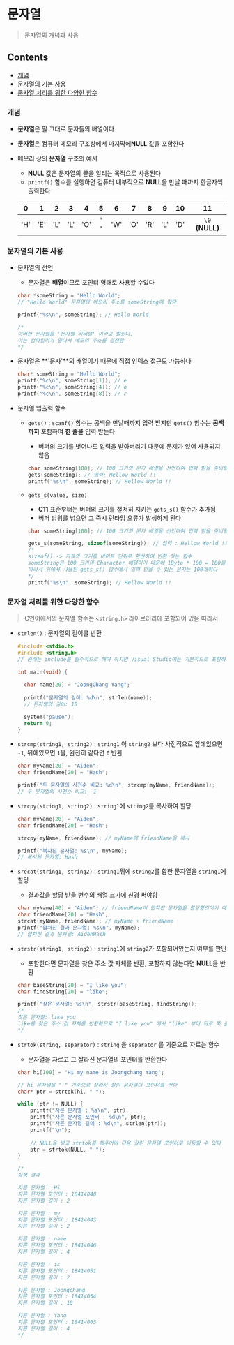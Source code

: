 # 문자열

> 문자열의 개념과 사용



## Contents

- [개념](#개념)
- [문자열의 기본 사용](#문자열의-기본-사용)
- [문자열 처리를 위한 다양한 함수](#문자열-처리를-위한-다양한-함수)



### 개념

- **문자열**은 말 그대로 문자들의 배열이다

- **문자열**은 컴퓨터 메모리 구조상에서 마지막에**NULL** 값을 포함한다

- 메모리 상의 **문자열** 구조의 예시

  - **NULL** 값은 문자열의 끝을 알리는 목적으로 사용된다
  - `printf()` 함수를 실행하면 컴퓨터 내부적으로 **NULL**을 만날 때까지 한글자씩 출력한다

  |  0   |  1   |  2   |  3   |  4   |  5   |  6   |  7   |  8   |  9   |  10  |       11        |
  | :--: | :--: | :--: | :--: | :--: | :--: | :--: | :--: | :--: | :--: | :--: | :-------------: |
  | 'H'  | 'E'  | 'L'  | 'L'  | 'O'  | ' '  | 'W'  | 'O'  | 'R'  | 'L'  | 'D'  | `\0` **(NULL)** |

  

### 문자열의 기본 사용

- 문자열의 선언

  - 문자열은 **배열**이므로 포인터 형태로 사용할 수있다

  ``` c
  char *someString = "Hello World"; 
  // "Hello World" 문자열의 메모리 주소를 someString에 할당
  
  printf("%s\n", someString); // Hello World
  
  /*
  이러한 문자열을 '문자열 리터럴' 이라고 말한다.
  이는 컴파일러가 알아서 메모리 주소를 결정함
  */
  ```

  

- 문자열은 **'문자'**의 배열이기 때문에 직접 인덱스 접근도 가능하다

  ``` c
  char* someString = "Hello World"; 
  printf("%c\n", someString[1]); // e
  printf("%c\n", someString[4]); // o
  printf("%c\n", someString[8]); // r
  ```

- 문자열 입출력 함수

  - `gets()` : `scanf()` 함수는 공백을 만날때까지 입력 받지만 `gets()` 함수는 **공백까지** 포함하여 **한 줄을** 입력 받는다

    - 버퍼의 크기를 벗어나도 입력을 받아버리기 때문에 문제가 있어 사용되지 않음

    ``` c
    char someString[100]; // 100 크기의 문자 배열을 선언하여 입력 받을 준비를 한다
    gets(someString); // 입력: Hellow World !!
    printf("%s\n", someString); // Hellow World !!
    ```

  - `gets_s(value, size)`

    - **C11** 표준부터는 버퍼의 크기를 철저히 지키는 `gets_s()` 함수가 추가됨
    - 버퍼 범위를 넘으면 그 즉시 런타임 오류가 발생하게 된다

    

    ``` c
    char someString[100]; // 100 크기의 문자 배열을 선언하여 입력 받을 준비를 한다
    
    gets_s(someString, sizeof(someString)); // 입력 : Hellow World !!
    /* 
    sizeof() -> 자료의 크기를 바이트 단위로 환산하여 반환 하는 함수
    someString은 100 크기의 Character 배열이기 때문에 1Byte * 100 = 100을 반환한다
    따라서 위에서 사용된 gets_s() 함수에서 입력 받을 수 있는 문자는 100개이다
    */
    printf("%s\n", someString); // Hellow World !!
    ```



### 문자열 처리를 위한 다양한 함수

> C언어에서의 문자열 함수는 `<string.h>` 라이브러리에 포함되어 있음 따라서



- `strlen()` : 문자열의 길이를 반환

  ``` c
  #include <stdio.h>
  #include <string.h> 
  // 원래는 include를 필수적으로 해야 하지만 Visual Studio에는 기본적으로 포함하고 있어서 include 하지 않아도 됨
  
  int main(void) {
      
  	char name[20] = "JoongChang Yang"; 
      
  	printf("문자열의 길이: %d\n", strlen(name));
  	// 문자열의 길이: 15
  
  	system("pause");
  	return 0;
  }
  ```

- `strcmp(string1, string2)` : `string1` 이 `string2` 보다 사전적으로 앞에있으면 `-1`, 뒤에있으면 `1`을, 완전히 같다면 `0` 반환

  ``` c
  char myName[20] = "Aiden"; 
  char friendName[20] = "Hash";
  
  printf("두 문자열의 사전순 비교: %d\n", strcmp(myName, friendName));
  // 두 문자열의 사전순 비교: -1
  ```

- `strcpy(string1, string2)` : `string1`에 `string2`를 복사하여 할당

  ``` c
  char myName[20] = "Aiden"; 
  char friendName[20] = "Hash";
  
  strcpy(myName, friendName); // myName에 friendName을 복사
  
  printf("복사된 문자열: %s\n", myName);
  // 복사된 문자열: Hash
  ```

- `srecat(string1, string2)` : `string1`뒤에 `string2`를 합한 문자열을 `string1`에 할당

  - 결과값을 할당 받을 변수의 배열 크기에 신경 써야함

  ``` c
  char myName[40] = "Aiden"; // friendName이 합쳐진 문자열을 할당할것이기 때문에 크기를 더줌
  char friendName[20] = "Hash";
  strcat(myName, friendName); // myName + friendName
  printf("합쳐진 결과 문자열: %s\n", myName);
  // 합쳐진 결과 문자열: AidenHash
  ```

- `strstr(string1, string2)` : `string1`에 `string2`가 포함되어있는지 여부를 판단

  - 포함한다면 문자열을 찾은 주소 값 자체를 반환, 포함하지 않는다면 **NULL**을 반환

  ``` c
  char baseString[20] = "I like you"; 
  char findString[20] = "like";
  
  printf("찾은 문자열: %s\n", strstr(baseString, findString));
  /*
  찾은 문자열: like you
  like를 찾은 주소 값 자체를 반환하므로 "I like you" 에서 "like" 부터 뒤로 쭉 출력 -> "like you"
  */
  ```
  
- `strtok(string, separator)` : `string` 을 `separator` 를 기준으로 자르는 함수

  - 문자열을 자르고 그 잘라진 문자열의 포인터를 반환한다

  ``` c
  char hi[100] = "Hi my name is Joongchang Yang";
  
  // hi 문자열을 " " 기준으로 잘라서 잘린 문자열의 포인터를 반환
  char* ptr = strtok(hi, " ");
  
  while (ptr != NULL) {
      printf("자른 문자열 : %s\n", ptr);
      printf("자른 문자열 포인터 : %d\n", ptr);
      printf("자른 문자열 길이 : %d\n", strlen(ptr));
      printf("\n");
      
      // NULL을 넣고 strtok를 해주어야 다음 잘린 문자열 포인터로 이동할 수 있다
      ptr = strtok(NULL, " ");
  }
  
  /*
  실행 결과
  
  자른 문자열 : Hi
  자른 문자열 포인터 : 18414040
  자른 문자열 길이 : 2
  
  자른 문자열 : my
  자른 문자열 포인터 : 18414043
  자른 문자열 길이 : 2
  
  자른 문자열 : name
  자른 문자열 포인터 : 18414046
  자른 문자열 길이 : 4
  
  자른 문자열 : is
  자른 문자열 포인터 : 18414051
  자른 문자열 길이 : 2
  
  자른 문자열 : Joongchang
  자른 문자열 포인터 : 18414054
  자른 문자열 길이 : 10
  
  자른 문자열 : Yang
  자른 문자열 포인터 : 18414065
  자른 문자열 길이 : 4
  */
  ```

  
